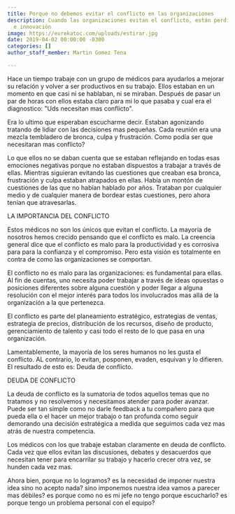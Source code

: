 ```yaml
---
title: Porque no debemos evitar el conflicto en las organizaciones
description: Cuando las organizaciones evitan el conflicto, están perdiendo en productividad
  e innovación
image: https://eurekatoc.com/uploads/estirar.jpg
date: 2019-04-02 00:00:00 -0300
categories: []
author_staff_member: Martin Gomez Tena

---
```

Hace un tiempo trabaje con un grupo de médicos para ayudarlos a mejorar su relación y volver a ser productivos en su trabajo. Ellos estaban en un momento en que casi ni se hablaban, ni se miraban. Después de pasar un par de horas con ellos estaba claro para mi lo que pasaba y cual era el diagnostico: "Uds necesitan mas conflicto".

Era lo ultimo que esperaban escucharme decir. Estaban agonizando tratando de lidiar con las decisiones mas pequeñas. Cada reunión era una mezcla tembladero de bronca, culpa y frustración. Como podía ser que necesitaran mas conflicto?

Lo que ellos no se daban cuenta que se estaban reflejando en todas esas emociones negativas porque no estaban dispuestos a trabajar a través de ellas. Mientras siguieran evitando las cuestiones que creaban esa bronca, frustración y culpa estaban atrapados en ellas. Había un montón de cuestiones de las que no habían hablado por años. Trataban por cualquier medio y de cualquier manera de bordear estas cuestiones, pero ahora tenían que atravesarlas.

LA IMPORTANCIA DEL CONFLICTO

Estos médicos no son los únicos que evitan el conflicto. La mayoría de nosotros hemos crecido pensando que el conflicto es malo. La creencia general dice que el conflicto es malo para la productividad y es corrosiva para para la confianza y el compromiso. Pero esta visión es totalmente en contra de como las organizaciones se comportan.

El conflicto no es malo para las organizaciones: es fundamental para ellas. Al fin de cuentas, uno necesita poder trabajar a través de ideas opuestas o posiciones diferentes sobre alguna cuestión y poder llegar a alguna resolución con el mejor interés para todos los involucrados mas allá de la organización a la que pertenezca.

El conflicto es parte del planeamiento estratégico, estrategias de ventas, estrategia de precios, distribución de los recursos, diseño de producto, gerenciamiento de talento y casi todo el resto de lo que pasa en una organización.

Lamentablemente, la mayoría de los seres humanos no les gusta el conflicto. AL contrario, lo evitan, posponen, evaden, esquivan y lo difieren. El resultado de esto es: Deuda de conflicto.

DEUDA DE CONFLICTO

La deuda de conflicto es la sumatoria de todos aquellos temas que no tratamos y no resolvemos y necesitamos atender para poder avanzar. Puede ser tan simple como no darle feedback a tu compañero para que pueda ella o el hacer un mejor trabajo o tan profunda como seguir demorando una decisión estratégica a medida que seguimos cada vez mas atrás de nuestra competencia.

Los médicos con los que trabaje estaban claramente en deuda de conflicto. Cada vez que ellos evitan las discusiones, debates y desacuerdos que necesitan tener para encarrilar su trabajo y hacerlo crecer otra vez, se hunden cada vez mas.

Ahora bien, porque no lo logramos? es la necesidad de imponer nuestra idea sino no acepto nada? sino imponemos nuestra idea vamos a parecer mas débiles? es porque como no es mi jefe no tengo porque escucharlo? es porque tengo un problema personal con el equipo?